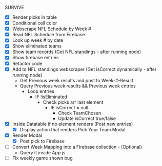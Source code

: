 SURVIVE

- [x] Render picks in table
- [x] Conditional cell color
- [x] Webscrape NFL Schedule by Week #
- [x] Read NFL Schedule from Firebase
- [x] Look up week # by date
- [x] Show eliminated teams
- [x] Show team records (Get NFL standings - after running node)
- [x] Show firebase entries
- [x] Refactor code
- [x] Add to NFL standings webscraper (Get isCorrect dynamically - after running node)
    - Get Previous week results and post to Week-#-Result
    - Query Previous week results && Previous week entries
        - Loop entries 
            - IF !isEliminated 
                - Check picks arr last element
                    - IF isCorrect = null
                        - Check TeamChosen
                        - Update isCorrect true/false
- [x] Inside Datatable if no element renders (Post new entries)
    - [x] Display action that renders Pick Your Team Modal
- [x] Render Modal
    - [x] Post pick to Firebase
- [ ] Convert Week Mapping into a Firebase collection - (Optional)
    - Query it inside App.js
- [ ] Fix weekly game shown bug